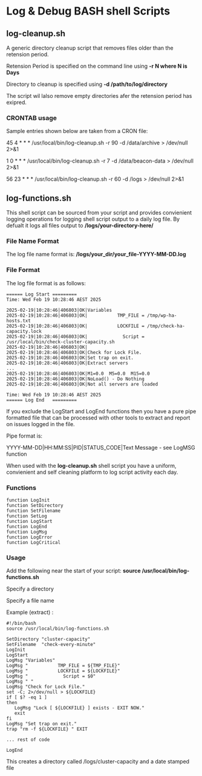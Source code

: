 # Log & Debug BASH shell Scripts

## log-cleanup.sh

A generic directory cleanup script that removes files older than the retension period.

Retension Period is specified on the command line using **-r N where N is Days**

Directory to cleanup is specified using **-d /path/to/log/directory**

The script wil lalso remove empty directories afer the retension period has exipred.


### CRONTAB usage

Sample entries shown below are taken from a CRON file:

45 4 * * * /usr/local/bin/log-cleanup.sh -r 90 -d /data/archive  > /dev/null 2>&1

1 0 * * * /usr/local/bin/log-cleanup.sh -r 7 -d /data/beacon-data > /dev/null 2>&1

56 23 * * * /usr/local/bin/log-cleanup.sh -r 60 -d /logs > /dev/null 2>&1

## log-functions.sh

This shell script can be sourced from your script and provides convienient logging operations for logging shell script output to a daily log file. By defualt it logs all files output to **/logs/your-directory-here/**

### File Name Format
The log file name format is: **/logs/your_dir/your_file-YYYY-MM-DD.log**

### File Format

The log file format is as follows:

```
====== Log Start =========
Time: Wed Feb 19 10:28:46 AEST 2025

2025-02-19|10:28:46|406803|OK|Variables
2025-02-19|10:28:46|406803|OK|           TMP_FILE = /tmp/wp-ha-hosts.txt
2025-02-19|10:28:46|406803|OK|           LOCKFILE = /tmp/check-ha-capacity.lock
2025-02-19|10:28:46|406803|OK|             Script = /usr/local/bin/check-cluster-capacity.sh
2025-02-19|10:28:46|406803|OK|
2025-02-19|10:28:46|406803|OK|Check for Lock File.
2025-02-19|10:28:46|406803|OK|Set trap on exit.
2025-02-19|10:28:46|406803|OK|Extract servers
...
2025-02-19|10:28:46|406803|OK|M1=0.0  M5=0.0  M15=0.0
2025-02-19|10:28:46|406803|OK|NoLoad() - Do Nothing
2025-02-19|10:28:46|406803|OK|Not all servers are loaded

Time: Wed Feb 19 10:28:46 AEST 2025
====== Log End   =========
```
If you exclude the LogStart and LogEnd functions then you have a pure pipe formatted file that can be processed with other tools to extract and report on issues logged in the file.

Pipe format is:

YYYY-MM-DD|HH:MM:SS|PID|STATUS_CODE|Text Message - see LogMSG function


When used with the **log-cleanup.sh** shell script you have a uniform, convienient and self cleaning platform to log script activity each day.

### Functions
```
function LogInit
function SetDirectory
function SetFilename
function SetLog
function LogStart
function LogEnd
function LogMsg
function LogError
function LogCritical
```
### Usage

Add the following near the start of your script: **source /usr/local/bin/log-functions.sh**

Specify a directory

Specify a file name

Example (extract) :

```
#!/bin/bash
source /usr/local/bin/log-functions.sh

SetDirectory "cluster-capacity"
SetFilename  "check-every-minute"
LogInit
LogStart
LogMsg "Variables"
LogMsg "           TMP_FILE = ${TMP_FILE}"
LogMsg "           LOCKFILE = ${LOCKFILE}"
LogMsg "             Script = $0"
LogMsg " "
LogMsg "Check for Lock File."
set -C; 2>/dev/null > ${LOCKFILE}
if [ $? -eq 1 ]
then
   LogMsg "Lock [ ${LOCKFILE} ] exists - EXIT NOW."
   exit
fi
LogMsg "Set trap on exit."
trap "rm -f ${LOCKFILE} " EXIT

... rest of code

LogEnd
```

This creates a directory called /logs/cluster-capacity
and a date stamped file

   

